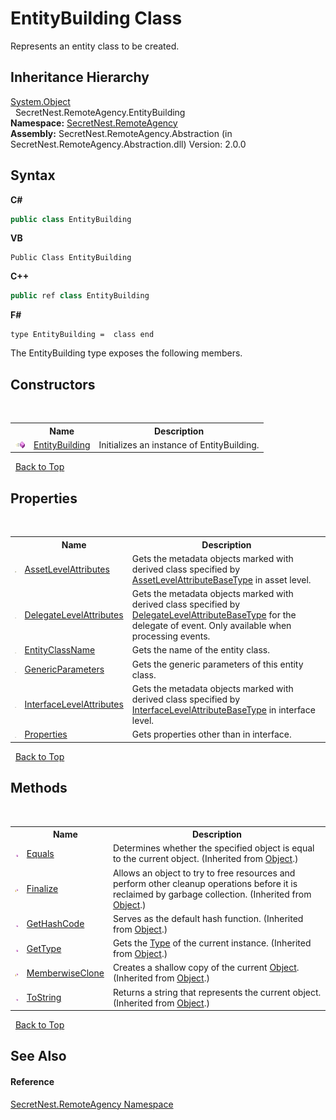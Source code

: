 # EntityBuilding Class
 

Represents an entity class to be created.


## Inheritance Hierarchy
<a href="https://docs.microsoft.com/dotnet/api/system.object" target="_blank">System.Object</a><br />&nbsp;&nbsp;SecretNest.RemoteAgency.EntityBuilding<br />
**Namespace:**&nbsp;<a href="N_SecretNest_RemoteAgency">SecretNest.RemoteAgency</a><br />**Assembly:**&nbsp;SecretNest.RemoteAgency.Abstraction (in SecretNest.RemoteAgency.Abstraction.dll) Version: 2.0.0

## Syntax

**C#**<br />
``` C#
public class EntityBuilding
```

**VB**<br />
``` VB
Public Class EntityBuilding
```

**C++**<br />
``` C++
public ref class EntityBuilding
```

**F#**<br />
``` F#
type EntityBuilding =  class end
```

The EntityBuilding type exposes the following members.


## Constructors
&nbsp;<table><tr><th></th><th>Name</th><th>Description</th></tr><tr><td>![Public method](media/pubmethod.gif "Public method")</td><td><a href="M_SecretNest_RemoteAgency_EntityBuilding__ctor">EntityBuilding</a></td><td>
Initializes an instance of EntityBuilding.</td></tr></table>&nbsp;
<a href="#entitybuilding-class">Back to Top</a>

## Properties
&nbsp;<table><tr><th></th><th>Name</th><th>Description</th></tr><tr><td>![Public property](media/pubproperty.gif "Public property")</td><td><a href="P_SecretNest_RemoteAgency_EntityBuilding_AssetLevelAttributes">AssetLevelAttributes</a></td><td>
Gets the metadata objects marked with derived class specified by <a href="P_SecretNest_RemoteAgency_EntityCodeBuilderBase_AssetLevelAttributeBaseType">AssetLevelAttributeBaseType</a> in asset level.</td></tr><tr><td>![Public property](media/pubproperty.gif "Public property")</td><td><a href="P_SecretNest_RemoteAgency_EntityBuilding_DelegateLevelAttributes">DelegateLevelAttributes</a></td><td>
Gets the metadata objects marked with derived class specified by <a href="P_SecretNest_RemoteAgency_EntityCodeBuilderBase_DelegateLevelAttributeBaseType">DelegateLevelAttributeBaseType</a> for the delegate of event. Only available when processing events.</td></tr><tr><td>![Public property](media/pubproperty.gif "Public property")</td><td><a href="P_SecretNest_RemoteAgency_EntityBuilding_EntityClassName">EntityClassName</a></td><td>
Gets the name of the entity class.</td></tr><tr><td>![Public property](media/pubproperty.gif "Public property")</td><td><a href="P_SecretNest_RemoteAgency_EntityBuilding_GenericParameters">GenericParameters</a></td><td>
Gets the generic parameters of this entity class.</td></tr><tr><td>![Public property](media/pubproperty.gif "Public property")</td><td><a href="P_SecretNest_RemoteAgency_EntityBuilding_InterfaceLevelAttributes">InterfaceLevelAttributes</a></td><td>
Gets the metadata objects marked with derived class specified by <a href="P_SecretNest_RemoteAgency_EntityCodeBuilderBase_InterfaceLevelAttributeBaseType">InterfaceLevelAttributeBaseType</a> in interface level.</td></tr><tr><td>![Public property](media/pubproperty.gif "Public property")</td><td><a href="P_SecretNest_RemoteAgency_EntityBuilding_Properties">Properties</a></td><td>
Gets properties other than in interface.</td></tr></table>&nbsp;
<a href="#entitybuilding-class">Back to Top</a>

## Methods
&nbsp;<table><tr><th></th><th>Name</th><th>Description</th></tr><tr><td>![Public method](media/pubmethod.gif "Public method")</td><td><a href="https://docs.microsoft.com/dotnet/api/system.object.equals#System_Object_Equals_System_Object_" target="_blank">Equals</a></td><td>
Determines whether the specified object is equal to the current object.
 (Inherited from <a href="https://docs.microsoft.com/dotnet/api/system.object" target="_blank">Object</a>.)</td></tr><tr><td>![Protected method](media/protmethod.gif "Protected method")</td><td><a href="https://docs.microsoft.com/dotnet/api/system.object.finalize#System_Object_Finalize" target="_blank">Finalize</a></td><td>
Allows an object to try to free resources and perform other cleanup operations before it is reclaimed by garbage collection.
 (Inherited from <a href="https://docs.microsoft.com/dotnet/api/system.object" target="_blank">Object</a>.)</td></tr><tr><td>![Public method](media/pubmethod.gif "Public method")</td><td><a href="https://docs.microsoft.com/dotnet/api/system.object.gethashcode#System_Object_GetHashCode" target="_blank">GetHashCode</a></td><td>
Serves as the default hash function.
 (Inherited from <a href="https://docs.microsoft.com/dotnet/api/system.object" target="_blank">Object</a>.)</td></tr><tr><td>![Public method](media/pubmethod.gif "Public method")</td><td><a href="https://docs.microsoft.com/dotnet/api/system.object.gettype#System_Object_GetType" target="_blank">GetType</a></td><td>
Gets the <a href="https://docs.microsoft.com/dotnet/api/system.type" target="_blank">Type</a> of the current instance.
 (Inherited from <a href="https://docs.microsoft.com/dotnet/api/system.object" target="_blank">Object</a>.)</td></tr><tr><td>![Protected method](media/protmethod.gif "Protected method")</td><td><a href="https://docs.microsoft.com/dotnet/api/system.object.memberwiseclone#System_Object_MemberwiseClone" target="_blank">MemberwiseClone</a></td><td>
Creates a shallow copy of the current <a href="https://docs.microsoft.com/dotnet/api/system.object" target="_blank">Object</a>.
 (Inherited from <a href="https://docs.microsoft.com/dotnet/api/system.object" target="_blank">Object</a>.)</td></tr><tr><td>![Public method](media/pubmethod.gif "Public method")</td><td><a href="https://docs.microsoft.com/dotnet/api/system.object.tostring#System_Object_ToString" target="_blank">ToString</a></td><td>
Returns a string that represents the current object.
 (Inherited from <a href="https://docs.microsoft.com/dotnet/api/system.object" target="_blank">Object</a>.)</td></tr></table>&nbsp;
<a href="#entitybuilding-class">Back to Top</a>

## See Also


#### Reference
<a href="N_SecretNest_RemoteAgency">SecretNest.RemoteAgency Namespace</a><br />